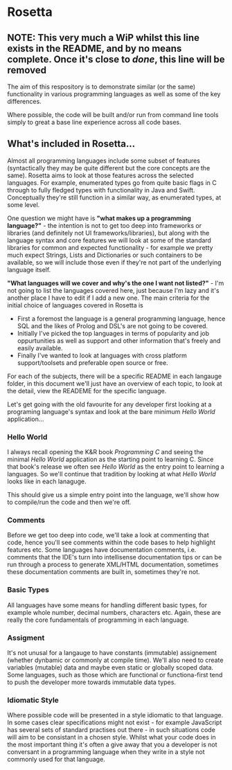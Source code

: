 # Rosetta

## NOTE: This very much a WiP whilst this line exists in the README, and by no means complete. Once it's close to _done_, this line will be removed

The aim of this respository is to demonstrate similar (or the same) functionality in various programming languages as well as some of the key differences. 

Where possible, the code will be built and/or run from command line tools simply to great a base line experience across all code bases.

## What's included in Rosetta...

Almost all programming languages include some subset of features (syntactically they may be quite different but the core concepts are the same). Rosetta aims to look at those features across the selected languages. For example, enumerated types go from quite basic flags in C through to fully fledged types with functionality in Java and Swift. Conceptually they're still function in a similar way, as enumerated types, at some level.

One question we might have is **"what makes up a programming language?"** - the intention is not to get too deep into frameworks or libraries (and definitely not UI frameworks/libraries), but along with the language syntax and core features we will look at some of the standard libraries for common and expected functionality - for example we pretty much expect Strings, Lists and Dictionaries or such containers to be available, so we will include those even if they're not part of the underlying language itself. 

**"What languages will we cover and why's the one I want not listed?"** - I'm not going to list the languages covered here, just because I'm lazy and it's another place I have to edit if I add a new one. The main criteria for the initial choice of languages covered in Rosetta is

* First a foremost the language is a general programming language, hence SQL and the likes of Prolog and DSL's are not going to be covered. 
* Initially I've picked the top languages in terms of popularity and job oppurtunities as well as support and other information that's freely and easily available. 
* Finally I've wanted to look at languages with cross platform support/toolsets and preferable open source or free. 

For each of the subjects, there will be a specific README in each langauge folder, in this document we'll just have an overview of each topic, to look at the detail, view the READEME for the specific language.

Let's get going with the old favourite for any developer first looking at a programing language's syntax and look at the bare minimum _Hello World_ application...

### **Hello World**

I always recall opening the K&R book _Programming C_ and seeing the minimal _Hello World_ application as the starting point to learning C. Since that book's release we often see _Hello World_ as the entry point to learning a languages. So we'll continue that tradition by looking at what  _Hello World_ looks like in each lanaguge.

This should give us a simple entry point into the language, we'll show how to compile/run the code and then we're off.

### **Comments**

Before we get too deep into code, we'll take a look at commenting that code, hence you'll see comments within the code bases to help highlight features etc. Some languages have documentation comments, i.e. comments that the IDE's turn into intellisense documentation tips or can be run through a process to generate XML/HTML documentation, sometimes these documentation comments are built in, sometimes they're not.

### **Basic Types**

All languages have some means for handling different basic types, for example whole number, decimal numbers, characters etc. Again, these are really the core fundamentals of programming in each language. 

### **Assigment**

It's not unusal for a langauge to have constants (immutable) assignement (whether dynbamic or commonly at compile time). We'll also need to create variables (mutable) data and maybe even static or globally scoped data. Some languages, such as those which are functional or functiona-first tend to push the developer more towards immutable data types.

### **Idiomatic Style**

Where possible code will be presented in a style idiomatic to that language. In some cases clear specifications might not exist - for example JavaScript has several sets of standard practises out there - in such situations code will aim to be consistant in a chosen style. Whilst what your code does in the most important thing it's often a give away that you a developer is not conversant in a programming language when they write in a style not commonly used for that language.

